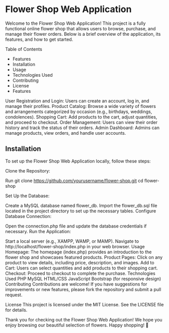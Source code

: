 # Flower Shop Web Application

Welcome to the Flower Shop Web Application! This project is a fully functional online flower shop that allows users to browse, purchase, and manage their flower orders. Below is a brief overview of the application, its features, and how to get started.

Table of Contents
- Features
- Installation
- Usage
- Technologies Used
- Contributing
- License
- Features
  
User Registration and Login: Users can create an account, log in, and manage their profiles.
Product Catalog: Browse a wide variety of flowers and arrangements categorized by occasion (e.g., birthdays, weddings, condolences).
Shopping Cart: Add products to the cart, adjust quantities, and proceed to checkout.
Order Management: Users can view their order history and track the status of their orders.
Admin Dashboard: Admins can manage products, view orders, and handle user accounts.

## Installation
To set up the Flower Shop Web Application locally, follow these steps:

Clone the Repository:

Run
git clone https://github.com/yourusername/flower-shop.git
cd flower-shop

Set Up the Database:

Create a MySQL database named flower_db.
Import the flower_db.sql file located in the project directory to set up the necessary tables.
Configure Database Connection:

Open the connection.php file and update the database credentials if necessary.
Run the Application:

Start a local server (e.g., XAMPP, WAMP, or MAMP).
Navigate to http://localhost/flower-shop/index.php in your web browser.
Usage
Homepage: The homepage (index.php) provides an introduction to the flower shop and showcases featured products.
Product Pages: Click on any product to view details, including price, description, and images.
Add to Cart: Users can select quantities and add products to their shopping cart.
Checkout: Proceed to checkout to complete the purchase.
Technologies Used
PHP
MySQL
HTML/CSS
JavaScript
Bootstrap (for responsive design)
Contributing
Contributions are welcome! If you have suggestions for improvements or new features, please fork the repository and submit a pull request.

License
This project is licensed under the MIT License. See the LICENSE file for details.

Thank you for checking out the Flower Shop Web Application! We hope you enjoy browsing our beautiful selection of flowers. Happy shopping! 🌸
